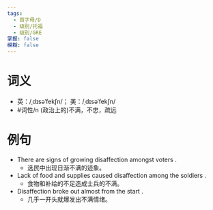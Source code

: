 ```yaml
---
tags:
  - 首字母/D
  - 级别/托福
  - 级别/GRE
掌握: false
模糊: false
---
```

# 词义
- 英：/ˌdɪsəˈfekʃn/； 美：/ˌdɪsəˈfekʃn/
- #词性/n  (政治上的)不满，不忠，疏远
# 例句
- There are signs of growing disaffection amongst voters .
	- 选民中出现日渐不满的迹象。
- Lack of food and supplies caused disaffection among the soldiers .
	- 食物和补给的不足造成士兵的不满。
- Disaffection broke out almost from the start .
	- 几乎一开头就爆发出不满情绪。

